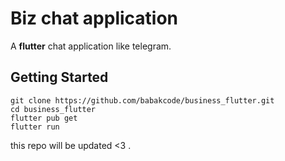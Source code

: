 # Biz chat application

A **flutter** chat application like telegram.


## Getting Started
```shel
git clone https://github.com/babakcode/business_flutter.git
cd business_flutter
flutter pub get
flutter run 
```

this repo will be updated <3 .
